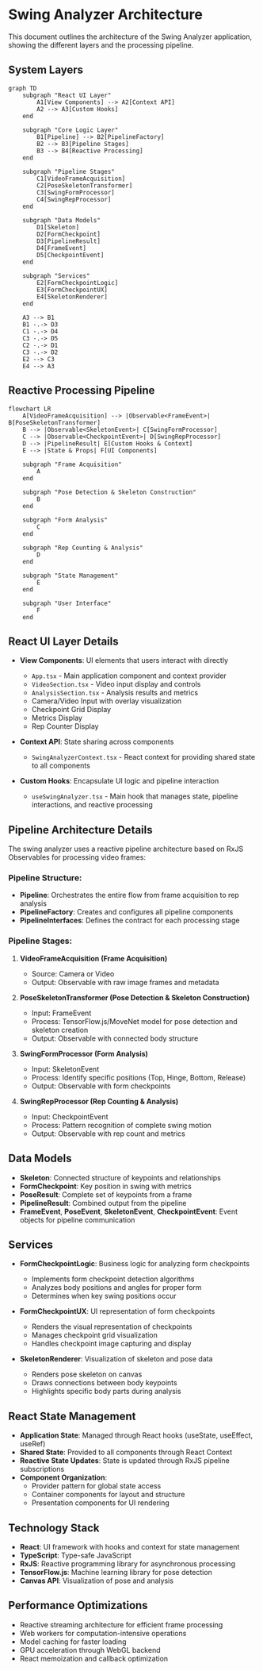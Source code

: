 # Swing Analyzer Architecture

This document outlines the architecture of the Swing Analyzer application, showing the different layers and the processing pipeline.

## System Layers

```mermaid
graph TD
    subgraph "React UI Layer"
        A1[View Components] --> A2[Context API]
        A2 --> A3[Custom Hooks]
    end

    subgraph "Core Logic Layer"
        B1[Pipeline] --> B2[PipelineFactory]
        B2 --> B3[Pipeline Stages]
        B3 --> B4[Reactive Processing]
    end

    subgraph "Pipeline Stages"
        C1[VideoFrameAcquisition]
        C2[PoseSkeletonTransformer]
        C3[SwingFormProcessor]
        C4[SwingRepProcessor]
    end

    subgraph "Data Models"
        D1[Skeleton]
        D2[FormCheckpoint]
        D3[PipelineResult]
        D4[FrameEvent]
        D5[CheckpointEvent]
    end

    subgraph "Services"
        E2[FormCheckpointLogic]
        E3[FormCheckpointUX]
        E4[SkeletonRenderer]
    end

    A3 --> B1
    B1 -.-> D3
    C1 -.-> D4
    C3 -.-> D5
    C2 -.-> D1
    C3 -.-> D2
    E2 --> C3
    E4 --> A3
```

## Reactive Processing Pipeline

```mermaid
flowchart LR
    A[VideoFrameAcquisition] --> |Observable<FrameEvent>| B[PoseSkeletonTransformer]
    B --> |Observable<SkeletonEvent>| C[SwingFormProcessor]
    C --> |Observable<CheckpointEvent>| D[SwingRepProcessor]
    D --> |PipelineResult| E[Custom Hooks & Context]
    E --> |State & Props| F[UI Components]

    subgraph "Frame Acquisition"
        A
    end

    subgraph "Pose Detection & Skeleton Construction"
        B
    end

    subgraph "Form Analysis"
        C
    end

    subgraph "Rep Counting & Analysis"
        D
    end

    subgraph "State Management"
        E
    end

    subgraph "User Interface"
        F
    end
```

## React UI Layer Details

- **View Components**: UI elements that users interact with directly
  - `App.tsx` - Main application component and context provider
  - `VideoSection.tsx` - Video input display and controls
  - `AnalysisSection.tsx` - Analysis results and metrics
  - Camera/Video Input with overlay visualization
  - Checkpoint Grid Display
  - Metrics Display
  - Rep Counter Display
  
- **Context API**: State sharing across components
  - `SwingAnalyzerContext.tsx` - React context for providing shared state to all components
  
- **Custom Hooks**: Encapsulate UI logic and pipeline interaction
  - `useSwingAnalyzer.tsx` - Main hook that manages state, pipeline interactions, and reactive processing

## Pipeline Architecture Details

The swing analyzer uses a reactive pipeline architecture based on RxJS Observables for processing video frames:

### Pipeline Structure:

- **Pipeline**: Orchestrates the entire flow from frame acquisition to rep analysis
- **PipelineFactory**: Creates and configures all pipeline components
- **PipelineInterfaces**: Defines the contract for each processing stage

### Pipeline Stages:

1. **VideoFrameAcquisition (Frame Acquisition)**

   - Source: Camera or Video
   - Output: Observable<FrameEvent> with raw image frames and metadata

2. **PoseSkeletonTransformer (Pose Detection & Skeleton Construction)**

   - Input: FrameEvent
   - Process: TensorFlow.js/MoveNet model for pose detection and skeleton creation
   - Output: Observable<SkeletonEvent> with connected body structure

3. **SwingFormProcessor (Form Analysis)**

   - Input: SkeletonEvent
   - Process: Identify specific positions (Top, Hinge, Bottom, Release)
   - Output: Observable<CheckpointEvent> with form checkpoints

4. **SwingRepProcessor (Rep Counting & Analysis)**
   - Input: CheckpointEvent
   - Process: Pattern recognition of complete swing motion
   - Output: Observable<RepEvent> with rep count and metrics

## Data Models

- **Skeleton**: Connected structure of keypoints and relationships
- **FormCheckpoint**: Key position in swing with metrics
- **PoseResult**: Complete set of keypoints from a frame
- **PipelineResult**: Combined output from the pipeline
- **FrameEvent**, **PoseEvent**, **SkeletonEvent**, **CheckpointEvent**: Event objects for pipeline communication

## Services

- **FormCheckpointLogic**: Business logic for analyzing form checkpoints

  - Implements form checkpoint detection algorithms
  - Analyzes body positions and angles for proper form
  - Determines when key swing positions occur

- **FormCheckpointUX**: UI representation of form checkpoints

  - Renders the visual representation of checkpoints
  - Manages checkpoint grid visualization
  - Handles checkpoint image capturing and display

- **SkeletonRenderer**: Visualization of skeleton and pose data
  - Renders pose skeleton on canvas
  - Draws connections between body keypoints
  - Highlights specific body parts during analysis

## React State Management

- **Application State**: Managed through React hooks (useState, useEffect, useRef)
- **Shared State**: Provided to all components through React Context
- **Reactive State Updates**: State is updated through RxJS pipeline subscriptions
- **Component Organization**: 
  - Provider pattern for global state access
  - Container components for layout and structure
  - Presentation components for UI rendering

## Technology Stack

- **React**: UI framework with hooks and context for state management
- **TypeScript**: Type-safe JavaScript
- **RxJS**: Reactive programming library for asynchronous processing
- **TensorFlow.js**: Machine learning library for pose detection
- **Canvas API**: Visualization of pose and analysis

## Performance Optimizations

- Reactive streaming architecture for efficient frame processing
- Web workers for computation-intensive operations
- Model caching for faster loading
- GPU acceleration through WebGL backend
- React memoization and callback optimization
